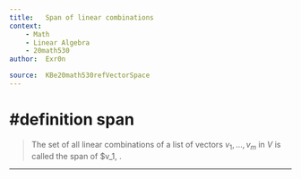```yaml
---
title:   Span of linear combinations
context: 
	- Math
	- Linear Algebra
	- 20math530
author:  Exr0n

source:  KBe20math530refVectorSpace
---
```


# #definition span
> The set of all linear combinations of a list of vectors $v_1, ..., v_m$ in $V$ is called the span of $v_1, .

---
